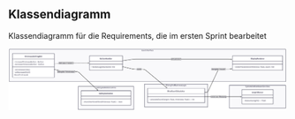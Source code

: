 ## Klassendiagramm
Klassendiagramm für die Requirements, die im ersten Sprint bearbeitet 



![Klassendiagramm](docs/referenziert/KlassenDiagramm.png)

